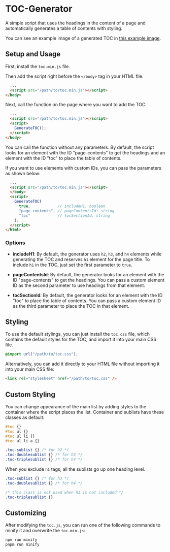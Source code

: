 # TOC-Generator

A simple script that uses the headings in the content of a page and automatically generates a table of contents with styling.

You can see an example image of a generated TOC in [this example image](https://github.com/caganseyrek/TOC-Generator/blob/main/img/example.png).

## Setup and Usage

First, install the `toc.min.js` file.

Then add the script right before the `</body>` tag in your HTML file.

```html
  ...
  <script src="/path/to/toc.min.js"></script>
</body>
```

Next, call the function on the page where you want to add the TOC:

```html
  ...
  <script src="/path/to/toc.min.js"></script>
  <script>
    GenerateTOC();
  </script>
</body>
```

You can call the function without any parameters. By default, the script looks for an element with the ID "page-contents" to get the headings and an element with the ID "toc" to place the table of contents.

If you want to use elements with custom IDs, you can pass the parameters as shown below:

```html
  ...
  <script src="/path/to/toc.min.js"></script>
  </body>
  <script>
    GenerateTOC(
      true,            // includeH1: boolean
      "page-contents", // pageContentsId: string
      "toc"            // tocSectionId: string
    );
  </script>
</html>
```

### Options

- **includeH1**: By default, the generator uses `h2`, `h3`, and `h4` elements while generating the TOC and reserves `h1` element for the page title. To include `h1` in the TOC, just set the first parameter to `true`.

- **pageContentsId**: By default, the generator looks for an element with the ID "page-contents" to get the headings. You can pass a custom element ID as the second parameter to use headings from that element.

- **tocSectionId**: By default, the generator looks for an element with the ID "toc" to place the table of contents. You can pass a custom element ID as the third parameter to place the TOC in that element.

## Styling

To use the default stylings, you can just install the `toc.css` file, which contains the default styles for the TOC, and import it into your main CSS file.

```css
@import url("/path/to/toc.css");
```

Alternatively, you can add it directly to your HTML file without importing it into your main CSS file:

```html
<link rel="stylesheet" href="/path/to/toc.css" />
```

## Custom Styling

You can change appearance of the main list by adding styles to the container where the script places the list. Container and sublists have these classes as default:

```css
#toc {}
#toc ul {}
#toc ul li {}
#toc ul li a {}

.toc-sublist {} /* for h2 */
.toc-doublesublist {} /* for h3 */
.toc-triplesublist {} /* for h4 */
```

When you exclude `h1` tags, all the sublists go up one heading level.

```css
.toc-sublist {} /* for h3 */
.toc-doublesublist {} /* for h4 */

/* this class is not used when h1 is not included */
.toc-triplesublist {}
```

## Customizing

After modifying the `toc.js`, you can run one of the following commands to minify it and overwrite the `toc.min.js`:

```bash
npm run minify
pnpm run minify
```
